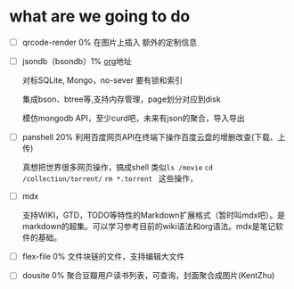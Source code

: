 # what are we going to do


- [ ] qrcode-render 0% 在图片上插入 额外的定制信息
  
- [ ] jsondb（bsondb）1% [org](https://github.com/bsondb)地址
  
  对标SQLite, Mongo，no-sever 要有锁和索引
  
  集成bson、btree等,支持内存管理，page划分对应到disk
  
  模仿mongodb API，至少curd吧，未来有json的聚合，导入导出

- [ ] panshell 20% 利用百度网页API在终端下操作百度云盘的增删改查(下载、上传)
  
  真想把世界很多网页操作，搞成shell 类似`ls /movie` `cd /collection/torrent/` `rm *.torrent ` 这些操作，

- [ ] mdx

  支持WIKI，GTD，TODO等特性的Markdown扩展格式（暂时叫mdx吧）。是markdown的超集。可以学习参考目前的wiki语法和org语法。mdx是笔记软件的基础。
  
- [ ] flex-file 0% 文件块链的文件，支持编辑大文件

- [ ] dousite 0% 聚合豆瓣用户读书列表，可查询，封面聚合成图片(KentZhu)
